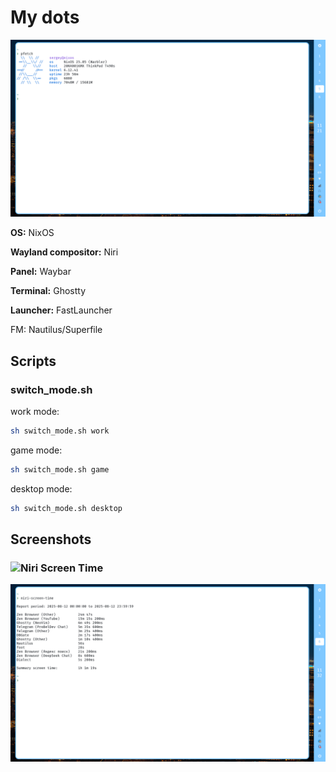 # My dots


![main windows](https://github.com/probeldev/dots_public/blob/main/screenshots/main.png?raw=true)


**OS:** NixOS

**Wayland compositor:** Niri

**Panel:** Waybar

**Terminal:** Ghostty

**Launcher:** FastLauncher

FM: Nautilus/Superfile


## Scripts

### switch_mode.sh

work mode:
```bash
sh switch_mode.sh work
```

game mode:
```bash
sh switch_mode.sh game
```

desktop mode:
```bash
sh switch_mode.sh desktop
```

## Screenshots

### ![Niri Screen Time](https://github.com/probeldev/niri-screen-time)

![niri screen time](https://github.com/probeldev/dots_public/blob/main/screenshots/niri-screen-time.png?raw=true)
